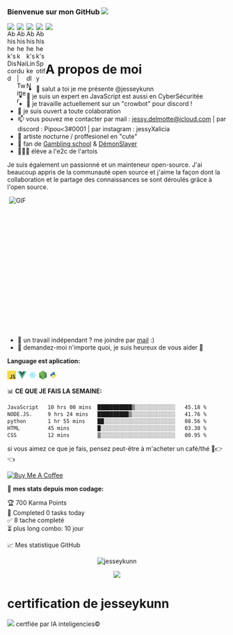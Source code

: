 ### Bienvenue sur mon GitHub <img src="https://media.giphy.com/media/hvRJCLFzcasrR4ia7z/giphy.gif" width="25px">
<a href="https://discord.gg/C4nYPACJ">
  <img align="left" alt="Abhishek's Discord" width="22px" src="https://raw.githubusercontent.com/peterthehan/peterthehan/master/assets/discord.svg" />
</a>
<a href="https://twitter.com/abhisheknaiidu">
  <img align="left" alt="Abhishek Naidu | Twitter" width="22px" src="https://raw.githubusercontent.com/peterthehan/peterthehan/master/assets/twitter.svg" />
</a>
<a href="https://www.linkedin.com/in/abhisheknaiidu/">
  <img align="left" alt="Abhishek's LinkedIN" width="22px" src="https://raw.githubusercontent.com/peterthehan/peterthehan/master/assets/linkedin.svg" />
</a>
<a href="https://open.spotify.com/user/e90fe4zsndbm6xoe2t7t8kogf?si=WaLKpwvWTle0btle2qPb6g">
  <img align="left" alt="Abhishek's Spotify" width="22px" src="https://raw.githubusercontent.com/peterthehan/peterthehan/master/assets/spotify.svg" />
</a>

![](https://visitor-badge.glitch.me/badge?page_id=jesseykunn.jesseykunn)

<br />

# A propos de moi

- 👋 salut a toi je me présente @jesseykunn
- 👀 je suis un expert en JavaScript  est aussi en CyberSécuritée
- 🌱 je travaille actuellement sur un "crowbot" pour discord !
- 💞️ je suis ouvert a toute colaboration
- 📫 vous pouvez me contacter par mail : jessy.delmotte@icloud.com | par discord : Pipou<3#0001 | par instagram : jessyXalicia
- 🌙 artiste nocturne / proffesionel en "cute"
- 🎋 fan de [Gambling school](https://vostfree.tv) & [DémonSlayer](vostfree.tv)
- 🙋🏽‍♂️ élève a l'e2c de l'artois

Je suis également un passionné et un mainteneur open-source. J'ai beaucoup appris de la communauté open source et j'aime la façon dont la collaboration et le partage des connaissances se sont déroulés grâce à l'open source.



  <img align="right" alt="GIF" src="https://github.com/abhisheknaiidu/abhisheknaiidu/blob/master/code.gif?raw=true" width="500" height="320" />
  
- 💼 un travail indépendant ? me joindre par [mail](mailto:jessy.delmotte@icloud.com) :)
- 💬 demandez-moi n'importe quoi, je suis heureux de vous aider 💮

**Language est aplication:**  

<code><img height="20" src="https://raw.githubusercontent.com/github/explore/80688e429a7d4ef2fca1e82350fe8e3517d3494d/topics/javascript/javascript.png"></code>
<code><img height="20" src="https://raw.githubusercontent.com/github/explore/80688e429a7d4ef2fca1e82350fe8e3517d3494d/topics/vue/vue.png"></code>
<code><img height="20" src="https://raw.githubusercontent.com/github/explore/80688e429a7d4ef2fca1e82350fe8e3517d3494d/topics/react/react.png"></code>
<code><img height="20" src="https://raw.githubusercontent.com/github/explore/80688e429a7d4ef2fca1e82350fe8e3517d3494d/topics/nodejs/nodejs.png"></code>
<code><img height="20" src="https://raw.githubusercontent.com/github/explore/80688e429a7d4ef2fca1e82350fe8e3517d3494d/topics/python/python.png"></code>

📊 **CE QUE JE FAIS LA SEMAINE:**
<!--START_SECTION:waka-->
```text
JavaScript   10 hrs 00 mins  ███████████▒░░░░░░░░░░░░░   45.18 % 
NODE.JS.     9 hrs 24 mins   ██████████▒░░░░░░░░░░░░░░   41.76 % 
python       1 hr 55 mins    ██░░░░░░░░░░░░░░░░░░░░░░░   08.56 % 
HTML         45 mins         █░░░░░░░░░░░░░░░░░░░░░░░░   03.38 % 
CSS          12 mins         ▒░░░░░░░░░░░░░░░░░░░░░░░░   00.95 % 
```
<!--END_SECTION:waka-->

si vous aimez ce que je fais, pensez peut-être à m'acheter un café/thé 🥺👉👈

<a href="https://www.buymeacoffee.com/jesseykunn" target="_blank"><img src="https://cdn.buymeacoffee.com/buttons/v2/default-red.png" alt="Buy Me A Coffee" width="150" ></a>

🚧 **mes stats depuis mon codage:**
<!-- TODO-IST:START -->
🏆  700 Karma Points           
🌸  Completed 0 tasks today           
✅  8 tache completé           
⏳  plus long combo: 10 jour
<!-- TODO-IST:END -->


📈 Mes statistique GitHub

<p align="center"> <img src="https://github-readme-stats.vercel.app/api?username=jesseykunn&show_icons=true&theme=gotham" alt="jesseykunn" />


<p align="center"> <img src="https://api.creavite.co/out/c9f928ed-a646-433b-b8cb-5ede3ed3a5ac_standard.gif"/>



# certification de jesseykunn
 <code><img height="20" src="https://github.githubassets.com/images/icons/emoji/electron.png"></code> certfiée par IA inteligencies©️
